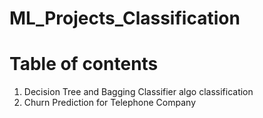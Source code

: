 # ML_Projects_Classification
# Table of contents
1. Decision Tree and Bagging Classifier algo classification
2. Churn Prediction for Telephone Company

